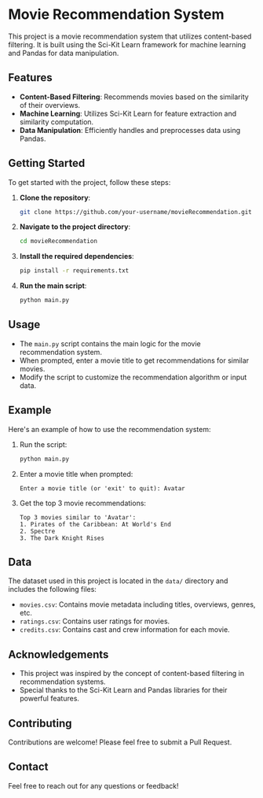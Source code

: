 # Movie Recommendation System

This project is a movie recommendation system that utilizes content-based filtering. It is built using the Sci-Kit Learn framework for machine learning and Pandas for data manipulation.

## Features
- **Content-Based Filtering**: Recommends movies based on the similarity of their overviews.
- **Machine Learning**: Utilizes Sci-Kit Learn for feature extraction and similarity computation.
- **Data Manipulation**: Efficiently handles and preprocesses data using Pandas.

## Getting Started
To get started with the project, follow these steps:

1. **Clone the repository**:
    ```sh
    git clone https://github.com/your-username/movieRecommendation.git
    ```
2. **Navigate to the project directory**:
    ```sh
    cd movieRecommendation
    ```
3. **Install the required dependencies**:
    ```sh
    pip install -r requirements.txt
    ```
4. **Run the main script**:
    ```sh
    python main.py
    ```

## Usage
- The `main.py` script contains the main logic for the movie recommendation system.
- When prompted, enter a movie title to get recommendations for similar movies.
- Modify the script to customize the recommendation algorithm or input data.

## Example
Here's an example of how to use the recommendation system:

1. Run the script:
    ```sh
    python main.py
    ```
2. Enter a movie title when prompted:
    ```
    Enter a movie title (or 'exit' to quit): Avatar
    ```
3. Get the top 3 movie recommendations:
    ```
    Top 3 movies similar to 'Avatar':
    1. Pirates of the Caribbean: At World's End
    2. Spectre
    3. The Dark Knight Rises
    ```

## Data
The dataset used in this project is located in the `data/` directory and includes the following files:
- `movies.csv`: Contains movie metadata including titles, overviews, genres, etc.
- `ratings.csv`: Contains user ratings for movies.
- `credits.csv`: Contains cast and crew information for each movie.

## Acknowledgements
- This project was inspired by the concept of content-based filtering in recommendation systems.
- Special thanks to the Sci-Kit Learn and Pandas libraries for their powerful features.

## Contributing
Contributions are welcome! Please feel free to submit a Pull Request.

## Contact
Feel free to reach out for any questions or feedback!